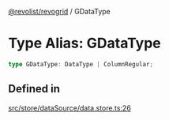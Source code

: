 [@revolist/revogrid](README.md) / GDataType

# Type Alias: GDataType

```ts
type GDataType: DataType | ColumnRegular;
```

## Defined in

[src/store/dataSource/data.store.ts:26](https://github.com/revolist/revogrid/blob/7441a116e7c14801fe05f009e2206ea7b70630f5/src/store/dataSource/data.store.ts#L26)
